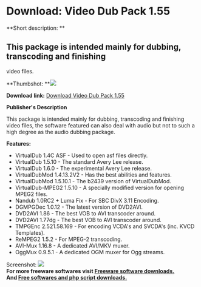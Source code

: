 # Download: Video Dub Pack 1.55

**Short description: **

## This package is intended mainly for dubbing, transcoding and finishing
video files.

  
**Thumbshot: **![](http://www.freewarefiles.com/screenshot/videodubpack_md.gif)   
  
**Download link:** [Download Video Dub Pack 1.55](http://freesoftwares.boysofts.com/Video-Dub-Pack_program_17236.html)  
  

**Publisher's Description**  
  

This package is intended mainly for dubbing, transcoding and finishing video
files, the software featured can also deal with audio but not to such a high
degree as the audio dubbing package.

**Features:**

  * VirtualDub 1.4C ASF - Used to open asf files directly. 
  * VirtualDub 1.5.10 - The standard Avery Lee release. 
  * VirtualDub 1.6.0 - The experimental Avery Lee release. 
  * VirtualDubMod 1.4.13.2V2 - Has the best abilities and features. 
  * VirtualDubMod 1.5.10.1 - The b2439 version of VirtualDubMod. 
  * VirtualDub-MPEG2 1.5.10 - A specially modified version for opening MPEG2 files. 
  * Nandub 1.0RC2 + Luma Fix - For SBC DivX 3.11 Encoding. 
  * DGMPGDec 1.0.12 - The latest version of DVD2AVI. 
  * DVD2AVI 1.86 - The best VOB to AVI transcoder around. 
  * DVD2AVI 1.77dg - The best VOB to AVI transcoder around. 
  * TMPGEnc 2.521.58.169 - For encoding VCDA's and SVCDA's (inc. KVCD Templates). 
  * ReMPEG2 1.5.2 - For MPEG-2 transcoding. 
  * AVI-Mux 1.16.8 - A dedicated AVI/MKV muxer. 
  * OggMux 0.9.5.1 - A dedicated OGM muxer for Ogg streams. 

  
  
Screenshot: ![](http://www.freewarefiles.com/screenshot/videodubpack.gif)  
**For more freeware softwares visit [Freeware software downloads.](http://freesoftwares.boysofts.com/)**   
**And [Free softwares and php script downloads.](http://www.boysofts.com/)**

